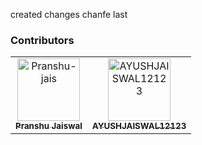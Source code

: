 created changes    chanfe  last

### Contributors
<!-- readme: contributors -start -->
<table>
	<tbody>
		<tr>
            <td align="center">
                <a href="https://github.com/Pranshu-jais">
                    <img src="https://avatars.githubusercontent.com/u/150207373?v=4" width="100;" alt="Pranshu-jais"/>
                    <br />
                    <sub><b>Pranshu Jaiswal</b></sub>
                </a>
            </td>
            <td align="center">
                <a href="https://github.com/AYUSHJAISWAL12123">
                    <img src="https://avatars.githubusercontent.com/u/173087632?v=4" width="100;" alt="AYUSHJAISWAL12123"/>
                    <br />
                    <sub><b>AYUSHJAISWAL12123</b></sub>
                </a>
            </td>
		</tr>
	<tbody>
</table>
<!-- readme: contributors -end -->


